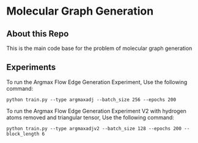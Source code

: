 # Molecular Graph Generation

## About this Repo

This is the main code base for the problem of molecular graph generation

## Experiments

To run the Argmax Flow Edge Generation Experiment, Use the following command:
```
python train.py --type argmaxadj --batch_size 256 --epochs 200
```


To run the Argmax Flow Edge Generation Experiment V2 with hydrogen atoms removed and triangular tensor, Use the following command:
```
python train.py --type argmaxadjv2 --batch_size 128 --epochs 200 --block_length 6
```

